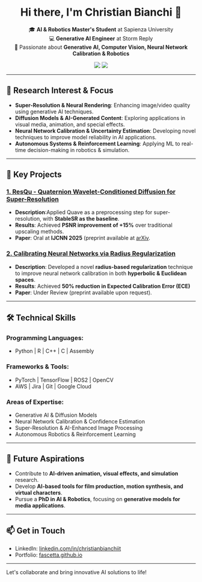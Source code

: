 
<h1 align="center">Hi there, I'm Christian Bianchi 👋</h1>

<p align="center">
  🎓 <b>AI & Robotics Master's Student</b> at Sapienza University<br>
  💻 <b>Generative AI Engineer</b> at Storm Reply<br>
  🚀 Passionate about <b>Generative AI, Computer Vision, Neural Network Calibration & Robotics</b>
</p>

<p align="center">
  <a href="https://www.linkedin.com/in/christianbianchiit/"><img src="https://img.shields.io/badge/LinkedIn-Christian%20Bianchi-blue?style=flat-square&logo=linkedin"></a>
  <a href="https://fascetta.github.io/"><img src="https://img.shields.io/badge/Portfolio-fascetta.github.io-orange?style=flat-square&logo=github"></a>
</p>

---

## 🔭 Research Interest & Focus

- **Super-Resolution & Neural Rendering**: Enhancing image/video quality using generative AI techniques.
- **Diffusion Models & AI-Generated Content**: Exploring applications in visual media, animation, and special effects.
- **Neural Network Calibration & Uncertainty Estimation**: Developing novel techniques to improve model reliability in AI applications.
- **Autonomous Systems & Reinforcement Learning**: Applying ML to real-time decision-making in robotics & simulation.

---

## 🌟 Key Projects

### [1. ResQu - Quaternion Wavelet-Conditioned Diffusion for Super-Resolution](https://github.com/Fascetta/ResQu)
- **Description**:Applied Quave as a preprocessing step for super-resolution, with **StableSR as the baseline**.
- **Results**: Achieved **PSNR improvement of +15%** over traditional upscaling methods.
- **Paper**: Oral at **IJCNN 2025** (preprint available at [arXiv](https://arxiv.org/abs/2505.00334).

### [2. Calibrating Neural Networks via Radius Regularization](https://github.com/Fascetta/CPHNN)
- **Description**: Developed a novel **radius-based regularization** technique to improve neural network calibration in both **hyperbolic & Euclidean spaces**.
- **Results**: Achieved **50% reduction in Expected Calibration Error (ECE)**
- **Paper**: Under Review (preprint available upon request).

---

## 🛠️ Technical Skills

### Programming Languages:
- Python | R | C++ | C | Assembly

### Frameworks & Tools:
- PyTorch | TensorFlow | ROS2 | OpenCV
- AWS | Jira | Git | Google Cloud

### Areas of Expertise:
- Generative AI & Diffusion Models
- Neural Network Calibration & Confidence Estimation
- Super-Resolution & AI-Enhanced Image Processing
- Autonomous Robotics & Reinforcement Learning

---

## 📌 Future Aspirations

- Contribute to **AI-driven animation, visual effects, and simulation** research.
- Develop **AI-based tools for film production, motion synthesis, and virtual characters**.
- Pursue a **PhD in AI & Robotics**, focusing on **generative models for media applications**.

---

## 📫 Get in Touch

- LinkedIn: [linkedin.com/in/christianbianchiit](https://www.linkedin.com/in/christianbianchiit)
- Portfolio: [fascetta.github.io](https://fascetta.github.io)

---

Let's collaborate and bring innovative AI solutions to life!
